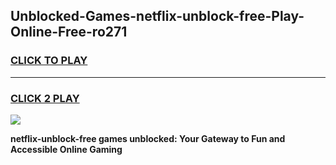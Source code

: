 
## Unblocked-Games-netflix-unblock-free-Play-Online-Free-ro271
<h3>
<a href="https://premium76.site?title=netflix-unblock-free&ref=26A">CLICK TO PLAY</a></h3>
<hr>

<h3>
<a href="https://premium76.site?title=netflix-unblock-free&ref=26A">CLICK 2 PLAY</a>
  
</h3>

<a href="https://premium76.site?title=netflix-unblock-free&ref=26A"><img src="https://clearcache.store/games.png"></a>


**netflix-unblock-free games unblocked: Your Gateway to Fun and Accessible Online Gaming**
